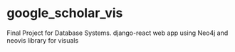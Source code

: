 # google_scholar_vis
Final Project for Database Systems. django-react web app using Neo4j and neovis library for visuals
